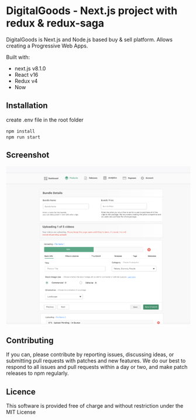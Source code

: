 # DigitalGoods - Next.js project with redux & redux-saga

DigitalGoods is Next.js and Node.js based buy & sell platform. Allows creating a Progressive Web Apps.

Built with:
* next.js v8.1.0
* React v16
* Redux v4
* Now

## Installation
create .env file in the root folder
```
npm install
npm run start
```
## Screenshot
![DigitalGoods](static/digitalgoods.png)

## Contributing

If you can, please contribute by reporting issues, discussing ideas, or submitting pull requests with patches and new features. We do our best to respond to all issues and pull requests within a day or two, and make patch releases to npm regularly.


## Licence

This software is provided free of charge and without restriction under the MIT License
